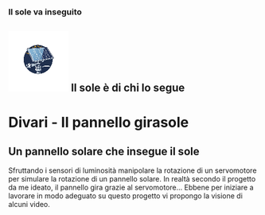 ### Il sole va inseguito
![Logo](doc_utili/img/logo2.png) Il sole è di chi lo segue
--------------------------------------
# Divari - Il pannello girasole
## Un pannello solare che insegue il sole
Sfruttando i sensori di luminosità manipolare la rotazione di un servomotore
per simulare la rotazione di un pannello solare. In realtà secondo il progetto 
da me ideato, il pannello gira grazie al servomotore...
Ebbene per iniziare a lavorare in modo adeguato su questo progetto vi propongo 
la visione di alcuni video. 
